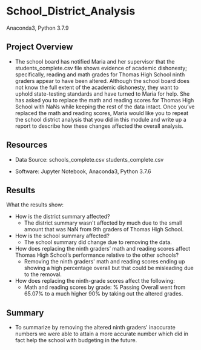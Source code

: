 # School_District_Analysis
Anaconda3, Python 3.7.9

## Project Overview
   -    The school board has notified Maria and her supervisor that the students_complete.csv file shows evidence of academic dishonesty; specifically, reading and math grades for Thomas High School ninth graders appear to have been altered. Although the school board does not know the full extent of the academic dishonesty, they want to uphold state-testing standards and have turned to Maria for help. She has asked you to replace the math and reading scores for Thomas High School with NaNs while keeping the rest of the data intact. Once you’ve replaced the math and reading scores, Maria would like you to repeat the school district analysis that you did in this module and write up a report to describe how these changes affected the overall analysis.

## Resources
   -  Data Source: schools_complete.csv
                   students_complete.csv

   -  Software: Jupyter Notebook, Anaconda3, Python 3.7.6 

## Results
What the results show:
   -  How is the district summary affected? 
        - The district summary wasn't affected by much due to the small amount that was NaN from 9th graders of Thomas High School.
   -  How is the school summary affected?
        - The school summary did change due to removing the data.
   -  How does replacing the ninth graders’ math and reading scores affect Thomas High School’s performance relative to the other schools? 
        - Removing the ninth graders' math and reading scores ending up showing a high percentage overall but that could be misleading due to the removal.  
   -  How does replacing the ninth-grade scores affect the following:
        -   Math and reading scores by grade: % Passing Overall went from 65.07% to a much higher 90% by taking out the altered grades. 
        


  
## Summary
   -  To summarize by removing the altered ninth graders' inaccurate numbers we were able to attain a more accurate number which did in fact help the school with budgeting in the future. 

